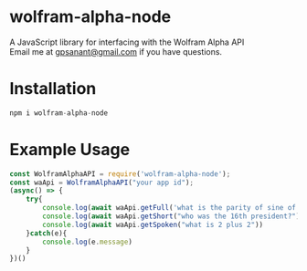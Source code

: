 # wolfram-alpha-node
A JavaScript library for interfacing with the Wolfram Alpha API
<br>
Email me at gpsanant@gmail.com if you have questions.

# Installation
```js script
npm i wolfram-alpha-node
```

# Example Usage
```js script
const WolframAlphaAPI = require('wolfram-alpha-node');
const waApi = WolframAlphaAPI("your app id");
(async() => {
    try{
        console.log(await waApi.getFull('what is the parity of sine of x'))
        console.log(await waApi.getShort("who was the 16th president?"))
        console.log(await waApi.getSpoken("what is 2 plus 2"))
    }catch(e){
        console.log(e.message)
    }
})()
```

